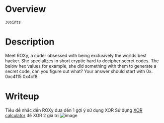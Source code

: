 # Overview #
`30oints`

# Description #
Meet ROXy, a coder obsessed with being exclusively the worlds best hacker. She specializes in short cryptic hard to decipher secret codes. The below hex values for example, she did something with them to generate a secret code, can you figure out what? Your answer should start with 0x.
0xc4115 0x4cf8

# Writeup #
Tiêu đề nhắc đến ROXy đưa đến 1 gợi ý sử dụng XOR 
Sử dụng [XOR calculator](https://xor.pw/) để XOR 2 giá trị 
![image](https://github.com/zangcinh/CTFLEARN/assets/173159694/036891a4-b1b5-4e92-91bc-72d34dedfda2)
